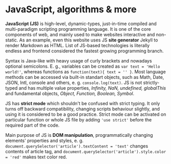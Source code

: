 # JavaScript, algorithms & more

**JavaScript (JS)** is high-level, dynamic-types, just-in-time compiled and multi-paradigm scripting programming language.
It is one of the core components of web, and mainly used to make websites interactive and non-static. 
As an example, even this website uses JS **site generator** Jekyll to render Markdown as HTML. List of JS-based technologies
is literally endless and frontend considered the fastest growing programming branch.

Syntax is Java-like with heavy usage of curly brackets and nowadays optional semicolons. E. g., variables can be created as
`var text = 'Hello world!'`, whereas functions as `function(text){ text = '' }`. Most language methods can be accessed via 
built-in standart objects, such as Math, Date, JSON, Intl, console and others, e. g. `console.log(text)`. JS is not strictly-typed
and has multiple value properties, *Infinity, NaN, undefined, globalThis* and fundamental objects, *Object, Function, Boolean, Symbol*.

JS has **strict mode** which shouldn't be confused with strict typing. It only turns off backward compatibility, changing scripts
behaviour slightly, and using it is considered to be a good practice. Strict mode can be activated on particular function or whole
JS file by adding `'use strict'` before the required part of the code.

Main purpose of JS is **DOM manipulation**, programmatically changing elements' properties and styles, e. g. 
`document.querySelector('article').textContent = 'text'` changes contents of article tag, and 
`document.querySelector('article').style.color = 'red'` makes text color red.
